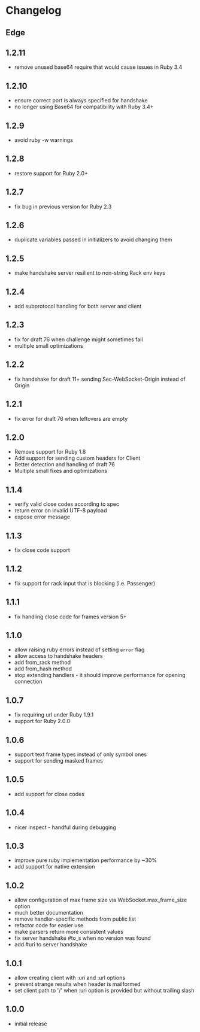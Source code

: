 # Changelog

## Edge

## 1.2.11

- remove unused base64 require that would cause issues in Ruby 3.4

## 1.2.10

- ensure correct port is always specified for handshake
- no longer using Base64 for compatibility with Ruby 3.4+

## 1.2.9

- avoid ruby -w warnings

## 1.2.8

- restore support for Ruby 2.0+

## 1.2.7

- fix bug in previous version for Ruby 2.3

## 1.2.6

- duplicate variables passed in initializers to avoid changing them

## 1.2.5

- make handshake server resilient to non-string Rack env keys

## 1.2.4

- add subprotocol handling for both server and client

## 1.2.3

- fix for draft 76 when challenge might sometimes fail
- multiple small optimizations

## 1.2.2

- fix handshake for draft 11+ sending Sec-WebSocket-Origin instead of Origin

## 1.2.1

- fix error for draft 76 when leftovers are empty

## 1.2.0

- Remove support for Ruby 1.8
- Add support for sending custom headers for Client
- Better detection and handling of draft 76
- Multiple small fixes and optimizations

## 1.1.4

- verify valid close codes according to spec
- return error on invalid UTF-8 payload
- expose error message

## 1.1.3

- fix close code support

## 1.1.2

- fix support for rack input that is blocking (i.e. Passenger)

## 1.1.1

- fix handling close code for frames version 5+

## 1.1.0

- allow raising ruby errors instead of setting `error` flag
- allow access to handshake headers
- add from_rack method
- add from_hash method
- stop extending handlers - it should improve performance for opening connection

## 1.0.7

- fix requiring url under Ruby 1.9.1
- support for Ruby 2.0.0

## 1.0.6

- support text frame types instead of only symbol ones
- support for sending masked frames

## 1.0.5

- add support for close codes

## 1.0.4

- nicer inspect - handful during debugging

## 1.0.3

- improve pure ruby implementation performance by ~30%
- add support for native extension

## 1.0.2

- allow configuration of max frame size via WebSocket.max_frame_size option
- much better documentation
- remove handler-specific methods from public list
- refactor code for easier use
- make parsers return more consistent values
- fix server handshake #to_s when no version was found
- add #uri to server handshake

## 1.0.1

- allow creating client with :uri and :url options
- prevent strange results when header is mailformed
- set client path to '/' when :uri option is provided but without trailing slash

## 1.0.0

- initial release
